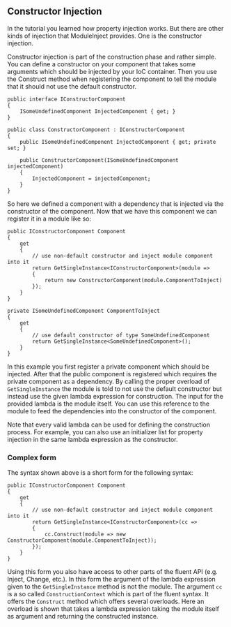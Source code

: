 ﻿Constructor Injection
---------------------

In the tutorial you learned how property injection works. But there are other kinds of injection that ModuleInject provides. One is the constructor injection.

Constructor injection is part of the construction phase and rather simple. You can define a constructor on your component that takes some arguments which should be injected by your IoC container. Then you use the Construct method when registering the component to tell the module that it should not use the default constructor.

    public interface IConstructorComponent 
    {
        ISomeUndefinedComponent InjectedComponent { get; }
    }

    public class ConstructorComponent : IConstructorComponent
    {
        public ISomeUndefinedComponent InjectedComponent { get; private set; }

        public ConstructorComponent(ISomeUndefinedComponent injectedComponent) 
        {
            InjectedComponent = injectedComponent;
        }
    }

So here we defined a component with a dependency that is injected via the constructor of the component. Now that we have this component we can register it in a module like so:

    public IConstructorComponent Component 
    { 
        get 
        { 
            // use non-default constructor and inject module component into it
            return GetSingleInstance<IConstructorComponent>(module => 
            {
                return new ConstructorComponent(module.ComponentToInject)
            }); 
        }
    }

    private ISomeUndefinedComponent ComponentToInject 
    { 
        get 
        { 
            // use default constructor of type SomeUndefinedComponent
            return GetSingleInstance<SomeUndefinedComponent>(); 
        }
    }

In this example you first register a private component which should be injected. After that the public component is registered which requires the private component as a dependency. By calling the proper overload of `GetSingleInstance` the module is told to not use the default constructor but instead use the given lambda expression for construction. The input for the provided lambda is the module itself. You can use this reference to the module to feed the dependencies into the constructor of the component.

Note that every valid lambda can be used for defining the construction process. For example, you can also use an initializer list for property injection in the same lambda expression as the constructor.

### Complex form

The syntax shown above is a short form for the following syntax:

    public IConstructorComponent Component 
    { 
        get 
        { 
            // use non-default constructor and inject module component into it
            return GetSingleInstance<IConstructorComponent>(cc => 
            {
                cc.Construct(module => new ConstructorComponent(module.ComponentToInject));
            }); 
        }
    }

Using this form you also have access to other parts of the fluent API (e.g. Inject, Change, etc.). In this form the argument of the lambda expression given to the `GetSingleInstance` method is not the module. The argument `cc` is a so called `ConstructionContext` which is part of the fluent syntax. It offers the `Construct` method which offers several overloads. Here an overload is shown that takes a lambda expression taking the module itself as argument and returning the constructed instance.